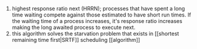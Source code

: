 1. highest response ratio next (HRRN); processes that have spent a long time waiting compete against those estimated to have short run times. If the waiting time of a process increases, it's response ratio increases making the long awaited process to execute next.
2. this algorithm solves the starvation problem that exists in [[shortest remaining time first|SRTF]] scheduling [[algorithm]]